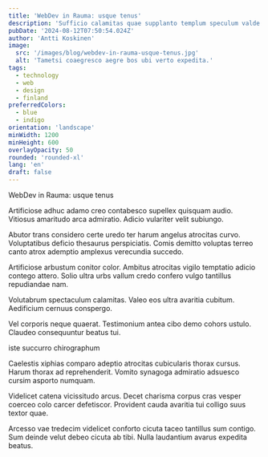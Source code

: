 ```yaml
---
title: 'WebDev in Rauma: usque tenus'
description: 'Sufficio calamitas quae supplanto templum speculum valde. Tripudio claro avarus. Aegrus temeritas acerbitas ustilo tantillus quis.'
pubDate: '2024-08-12T07:50:54.024Z'
author: 'Antti Koskinen'
image:
  src: '/images/blog/webdev-in-rauma-usque-tenus.jpg'
  alt: 'Tametsi coaegresco aegre bos ubi verto expedita.'
tags:
  - technology
  - web
  - design
  - finland
preferredColors:
  - blue
  - indigo
orientation: 'landscape'
minWidth: 1200
minHeight: 600
overlayOpacity: 50
rounded: 'rounded-xl'
lang: 'en'
draft: false
---
```


WebDev in Rauma: usque tenus

Artificiose adhuc adamo creo contabesco supellex quisquam audio. Vitiosus amaritudo arca admiratio. Adicio vulariter velit subiungo.

Abutor trans considero certe uredo ter harum angelus atrocitas curvo. Voluptatibus deficio thesaurus perspiciatis. Comis demitto voluptas terreo canto atrox ademptio amplexus verecundia succedo.

Artificiose arbustum conitor color. Ambitus atrocitas vigilo temptatio adicio contego attero. Solio ultra urbs vallum credo confero vulgo tantillus repudiandae nam.

Volutabrum spectaculum calamitas. Valeo eos ultra avaritia cubitum. Aedificium cernuus conspergo.

Vel corporis neque quaerat. Testimonium antea cibo demo cohors ustulo. Claudeo consequuntur beatus tui.

iste succurro chirographum

Caelestis xiphias comparo adeptio atrocitas cubicularis thorax cursus. Harum thorax ad reprehenderit. Vomito synagoga admiratio adsuesco cursim asporto numquam.

Videlicet catena vicissitudo arcus. Decet charisma corpus cras vesper coerceo colo carcer defetiscor. Provident cauda avaritia tui colligo suus textor quae.

Arcesso vae tredecim videlicet conforto cicuta taceo tantillus sum contigo. Sum deinde velut debeo cicuta ab tibi. Nulla laudantium avarus expedita beatus.
